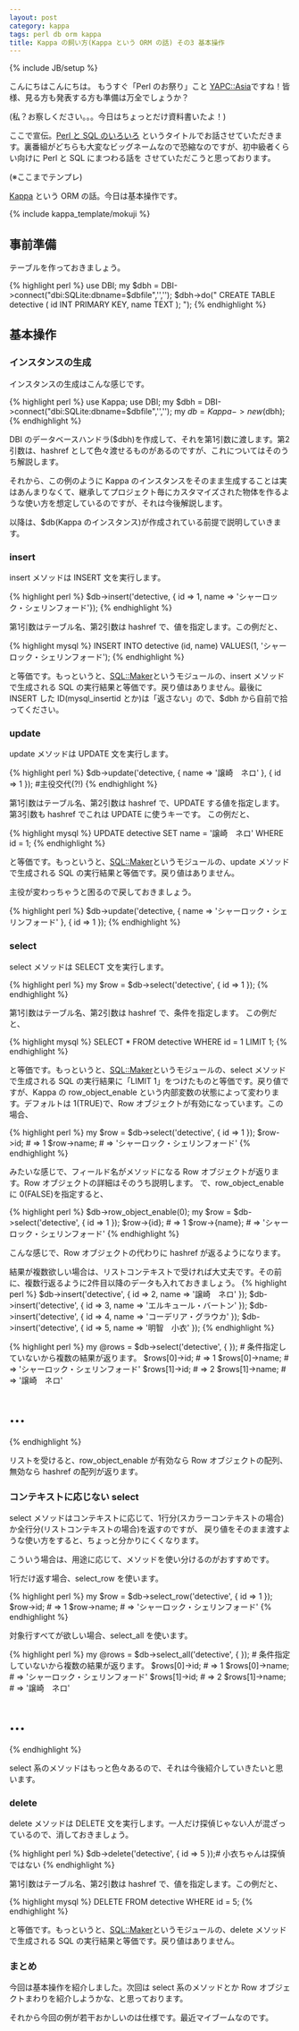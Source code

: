 ```yaml
---
layout: post
category: kappa
tags: perl db orm kappa
title: Kappa の飼い方(Kappa という ORM の話) その3 基本操作
---
```

{% include JB/setup %}

こんにちはこんにちは。
もうすぐ「Perl のお祭り」こと [YAPC::Asia](http://yapcasia.org/2012/)ですね！皆様、見る方も発表する方も準備は万全でしょうか？

(私？お察しください。。。今日はちょっとだけ資料書いたよ！)

ここで宣伝。[Perl と SQL のいろいろ](http://yapcasia.org/2012/talk/show/863251ce-d870-11e1-924a-0d4e6aeab6a4)
というタイトルでお話させていただきます。裏番組がどちらも大変なビッグネームなので恐縮なのですが、初中級者くらい向けに Perl と SQL にまつわる話を
させていただこうと思っております。

(※ここまでテンプレ)

[Kappa](https://github.com/tsucchi/p5-Kappa) という ORM の話。今日は基本操作です。

{% include kappa_template/mokuji %}
## 事前準備
テーブルを作っておきましょう。

{% highlight perl %}
use DBI;
my $dbh = DBI->connect("dbi:SQLite:dbname=$dbfile",'','');
$dbh->do("
CREATE TABLE detective (
  id    INT PRIMARY KEY,
  name  TEXT
);
");
{% endhighlight %}


## 基本操作
### インスタンスの生成
インスタンスの生成はこんな感じです。

{% highlight perl %}
use Kappa;
use DBI;
my $dbh = DBI->connect("dbi:SQLite:dbname=$dbfile",'','');
my $db = Kappa->new($dbh);
{% endhighlight %}

DBI のデータベースハンドラ($dbh)を作成して、それを第1引数に渡します。第2引数は、hashref として色々渡せるものがあるのですが、これについてはそのうち解説します。

それから、この例のように Kappa のインスタンスをそのまま生成することは実はあんまりなくて、継承してプロジェクト毎にカスタマイズされた物体を作るような使い方を想定しているのですが、それは今後解説します。

以降は、$db(Kappa のインスタンス)が作成されている前提で説明していきます。

### insert
insert メソッドは INSERT 文を実行します。

{% highlight perl %}
$db->insert('detective, { id => 1, name => 'シャーロック・シェリンフォード'});
{% endhighlight %}

第1引数はテーブル名、第2引数は hashref で、値を指定します。この例だと、

{% highlight mysql %}
INSERT INTO detective (id, name) VALUES(1, 'シャーロック・シェリンフォード');
{% endhighlight %}

と等価です。もっというと、[SQL::Maker](http://search.cpan.org/dist/SQL-Maker/)というモジュールの、insert メソッドで生成される SQL
の実行結果と等価です。戻り値はありません。最後に INSERT した ID(mysql_insertid とか)は「返さない」ので、$dbh から自前で拾ってください。

### update
update メソッドは UPDATE 文を実行します。

{% highlight perl %}
$db->update('detective, { name => '譲崎　ネロ' }, { id => 1 }); #主役交代(?!)
{% endhighlight %}

第1引数はテーブル名、第2引数は hashref で、UPDATE する値を指定します。第3引数も hashref でこれは UPDATE に使うキーです。
この例だと、

{% highlight mysql %}
UPDATE detective SET name = '譲崎　ネロ' WHERE id = 1;
{% endhighlight %}

と等価です。もっというと、[SQL::Maker](http://search.cpan.org/dist/SQL-Maker/)というモジュールの、update メソッドで生成される SQL 
の実行結果と等価です。戻り値はありません。

主役が変わっちゃうと困るので戻しておきましょう。

{% highlight perl %}
$db->update('detective, {  name => 'シャーロック・シェリンフォード' }, { id => 1 });
{% endhighlight %}


### select
select メソッドは SELECT 文を実行します。

{% highlight perl %}
my $row = $db->select('detective', { id => 1 });
{% endhighlight %}

第1引数はテーブル名、第2引数は hashref で、条件を指定します。
この例だと、

{% highlight mysql %}
SELECT * FROM detective WHERE id = 1 LIMIT 1;
{% endhighlight %}

と等価です。もっというと、[SQL::Maker](http://search.cpan.org/dist/SQL-Maker/)というモジュールの、select メソッドで生成される SQL 
の実行結果に「LIMIT 1」をつけたものと等価です。戻り値ですが、Kappa の row\_object\_enable という内部変数の状態によって変わります。デフォルトは 1(TRUE)で、Row オブジェクトが有効になっています。この場合、

{% highlight perl %}
my $row = $db->select('detective', { id => 1 });
$row->id;   # => 1
$row->name; # => 'シャーロック・シェリンフォード'
{% endhighlight %}

みたいな感じで、フィールド名がメソッドになる Row オブジェクトが返ります。Row オブジェクトの詳細はそのうち説明します。
で、row\_object\_enable に 0(FALSE)を指定すると、

{% highlight perl %}
$db->row_object_enable(0);
my $row = $db->select('detective', { id => 1 });
$row->{id};   # => 1
$row->{name}; # => 'シャーロック・シェリンフォード'
{% endhighlight %}

こんな感じで、Row オブジェクトの代わりに hashref が返るようになります。

結果が複数欲しい場合は、リストコンテキストで受ければ大丈夫です。その前に、複数行返るように2件目以降のデータも入れておきましょう。
{% highlight perl %}
$db->insert('detective', { id => 2, name => '譲崎　ネロ' });
$db->insert('detective', { id => 3, name => 'エルキュール・バートン' });
$db->insert('detective', { id => 4, name => 'コーデリア・グラウカ' });
$db->insert('detective', { id => 5, name => '明智　小衣' });
{% endhighlight %}


{% highlight perl %}
my @rows = $db->select('detective', { }); # 条件指定していないから複数の結果が返ります。
$rows[0]->id;   # => 1
$rows[0]->name; # => 'シャーロック・シェリンフォード'
$rows[1]->id;   # => 2
$rows[1]->name; # => '譲崎　ネロ'
# ...
{% endhighlight %}

リストを受けると、row\_object\_enable が有効なら Row オブジェクトの配列、無効なら hashref の配列が返ります。

### コンテキストに応じない select
select メソッドはコンテキストに応じて、1行分(スカラーコンテキストの場合)か全行分(リストコンテキストの場合)を返すのですが、
戻り値をそのまま渡すような使い方をすると、ちょっと分かりにくくなります。

こういう場合は、用途に応じて、メソッドを使い分けるのがおすすめです。

1行だけ返す場合、select_row を使います。

{% highlight perl %}
my $row = $db->select_row('detective', { id => 1 });
$row->id;   # => 1
$row->name; # => 'シャーロック・シェリンフォード'
{% endhighlight %}

対象行すべてが欲しい場合、select_all を使います。

{% highlight perl %}
my @rows = $db->select_all('detective', { }); # 条件指定していないから複数の結果が返ります。
$rows[0]->id;   # => 1
$rows[0]->name; # => 'シャーロック・シェリンフォード'
$rows[1]->id;   # => 2
$rows[1]->name; # => '譲崎　ネロ'
# ...
{% endhighlight %}

select 系のメソッドはもっと色々あるので、それは今後紹介していきたいと思います。

### delete
delete メソッドは DELETE 文を実行します。一人だけ探偵じゃない人が混ざっているので、消しておきましょう。

{% highlight perl %}
$db->delete('detective', { id => 5 });# 小衣ちゃんは探偵ではない
{% endhighlight %}

第1引数はテーブル名、第2引数は hashref で、値を指定します。この例だと、

{% highlight mysql %}
DELETE FROM detective WHERE id = 5;
{% endhighlight %}

と等価です。もっというと、[SQL::Maker](http://search.cpan.org/dist/SQL-Maker/)というモジュールの、delete メソッドで生成される SQL
の実行結果と等価です。戻り値はありません。

### まとめ
今回は基本操作を紹介しました。次回は select 系のメソッドとか Row オブジェクトまわりを紹介しようかな、と思っております。

それから今回の例が若干おかしいのは仕様です。最近マイブームなのです。
